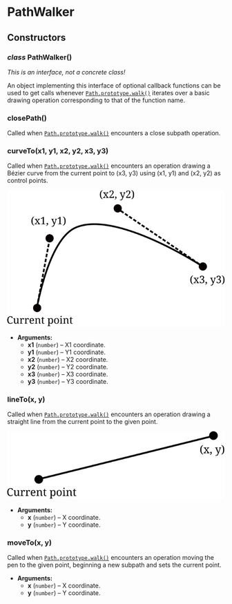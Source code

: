 # PathWalker

## Constructors

### *class* PathWalker()

*This is an interface, not a concrete class!*

An object implementing this interface of optional callback functions
can be used to get calls whenever [`Path.prototype.walk()`](Path.md#Path.prototype.walk) iterates over a
basic drawing operation corresponding to that of the function name.

### closePath()

Called when [`Path.prototype.walk()`](Path.md#Path.prototype.walk) encounters a close subpath operation.

### curveTo(x1, y1, x2, y2, x3, y3)

Called when [`Path.prototype.walk()`](Path.md#Path.prototype.walk) encounters an operation drawing a Bézier
curve from the current point to (x3, y3) using (x1, y1) and (x2, y2)
as control points.

![image](../../../images/curveTo.svg)
* **Arguments:**
  * **x1** (`number`) – X1 coordinate.
  * **y1** (`number`) – Y1 coordinate.
  * **x2** (`number`) – X2 coordinate.
  * **y2** (`number`) – Y2 coordinate.
  * **x3** (`number`) – X3 coordinate.
  * **y3** (`number`) – Y3 coordinate.

### lineTo(x, y)

Called when [`Path.prototype.walk()`](Path.md#Path.prototype.walk) encounters an operation drawing a straight
line from the current point to the given point.

![image](../../../images/lineTo.svg)
* **Arguments:**
  * **x** (`number`) – X coordinate.
  * **y** (`number`) – Y coordinate.

### moveTo(x, y)

Called when [`Path.prototype.walk()`](Path.md#Path.prototype.walk) encounters an operation moving the pen to
the given point, beginning a new subpath and sets the current point.

* **Arguments:**
  * **x** (`number`) – X coordinate.
  * **y** (`number`) – Y coordinate.

